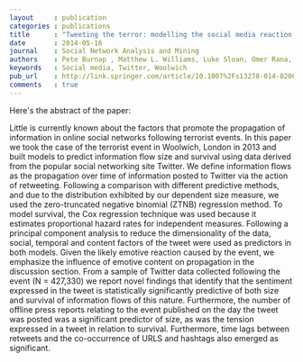 ```yaml
---
layout     : publication
categories : publications
title      : "Tweeting the terror: modelling the social media reaction to the Woolwich terrorist attack"
date       : 2014-05-16
journal    : Social Network Analysis and Mining
authors    : Pete Burnap , Matthew L. Williams, Luke Sloan, Omer Rana, William Housley, Adam Edwards, Vincent Knight, Rob Procter, Alex Voss
keywords   : Social media, Twitter, Woolwich
pub_url    : http://link.springer.com/article/10.1007%2Fs13278-014-0206-4
comments   : true
---
```


Here's the abstract of the paper:

Little is currently known about the factors that promote the propagation of
information in online social networks following terrorist events. In this paper
we took the case of the terrorist event in Woolwich, London in 2013 and built
models to predict information flow size and survival using data derived from
the popular social networking site Twitter. We define information flows as the
propagation over time of information posted to Twitter via the action of
retweeting. Following a comparison with different predictive methods, and due
to the distribution exhibited by our dependent size measure, we used the
zero-truncated negative binomial (ZTNB) regression method. To model survival,
the Cox regression technique was used because it estimates proportional hazard
rates for independent measures. Following a principal component analysis to
reduce the dimensionality of the data, social, temporal and content factors of
the tweet were used as predictors in both models. Given the likely emotive
reaction caused by the event, we emphasize the influence of emotive content on
propagation in the discussion section. From a sample of Twitter data collected
following the event (N = 427,330) we report novel findings that identify that
the sentiment expressed in the tweet is statistically significantly predictive
of both size and survival of information flows of this nature. Furthermore, the
number of offline press reports relating to the event published on the day the
tweet was posted was a significant predictor of size, as was the tension
expressed in a tweet in relation to survival. Furthermore, time lags between
retweets and the co-occurrence of URLS and hashtags also emerged as
significant.
